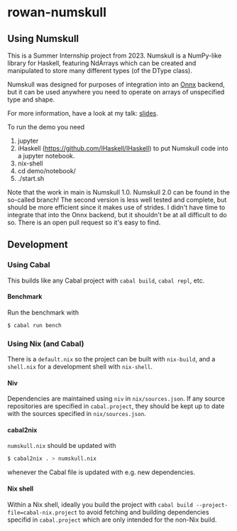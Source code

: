 # rowan-numskull

## Using Numskull

This is a Summer Internship project from 2023. Numskull is a NumPy-like library for Haskell, featuring NdArrays which can be created and manipulated to store many different types (of the DType class). 

Numskull was designed for purposes of integration into an [Onnx](https://onnx.ai/) backend, but it can be used anywhere you need to operate on arrays of unspecified type and shape.

For more information, have a look at my talk: [slides](demo/presentation-slides.pdf).

To run the demo you need 
1) jupyter
2) iHaskell (https://github.com/IHaskell/IHaskell) to put Numskull 
code into a jupyter notebook. 
3) nix-shell
4) cd demo/notebook/
5) ./start.sh

Note that the work in main is Numskull 1.0. 
Numskull 2.0 can be found in the so-called branch! The second version is less well tested and complete, but should be more efficient since it makes use of strides. I didn't have time to integrate that into the Onnx backend, but it shouldn't be at all difficult to do so. There is an open pull request so it's easy to find.

## Development

### Using Cabal

This builds like any Cabal project with `cabal build`, `cabal repl`, etc.

#### Benchmark

Run the benchmark with

```sh
$ cabal run bench
```

### Using Nix (and Cabal)

There is a `default.nix` so the project can be built with `nix-build`, and a
`shell.nix` for a development shell with `nix-shell`.

#### Niv

Dependencies are maintained using `niv` in `nix/sources.json`.
If any source repositories are specified in `cabal.project`, they should be
kept up to date with the sources specified in `nix/sources.json`.

#### cabal2nix

`numskull.nix` should be updated with

```sh
$ cabal2nix . > numskull.nix
```

whenever the Cabal file is updated with e.g. new dependencies.

#### Nix shell

Within a Nix shell, ideally you build the project with
`cabal build --project-file=cabal-nix.project` to avoid fetching and building
dependencies specifid in `cabal.project` which are only intended for the
non-Nix build.
